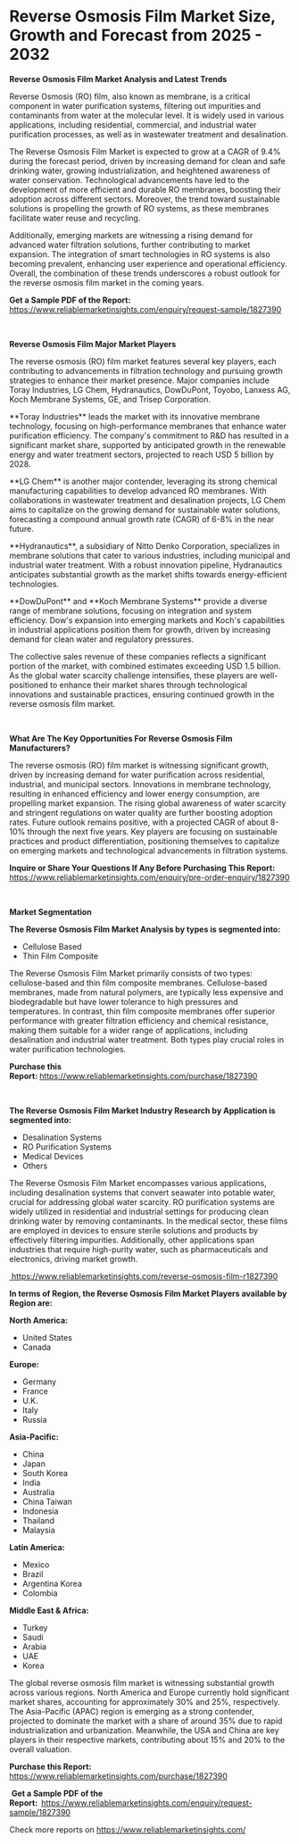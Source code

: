 <p><h1>Reverse Osmosis Film Market Size, Growth and Forecast from 2025 - 2032</h1></p><p><strong>Reverse Osmosis Film Market Analysis and Latest Trends</strong></p>
<p><p>Reverse Osmosis (RO) film, also known as membrane, is a critical component in water purification systems, filtering out impurities and contaminants from water at the molecular level. It is widely used in various applications, including residential, commercial, and industrial water purification processes, as well as in wastewater treatment and desalination. </p><p>The Reverse Osmosis Film Market is expected to grow at a CAGR of 9.4% during the forecast period, driven by increasing demand for clean and safe drinking water, growing industrialization, and heightened awareness of water conservation. Technological advancements have led to the development of more efficient and durable RO membranes, boosting their adoption across different sectors. Moreover, the trend toward sustainable solutions is propelling the growth of RO systems, as these membranes facilitate water reuse and recycling.</p><p>Additionally, emerging markets are witnessing a rising demand for advanced water filtration solutions, further contributing to market expansion. The integration of smart technologies in RO systems is also becoming prevalent, enhancing user experience and operational efficiency. Overall, the combination of these trends underscores a robust outlook for the reverse osmosis film market in the coming years.</p></p>
<p><strong>Get a Sample PDF of the Report:&nbsp;</strong> <a href="https://www.reliablemarketinsights.com/enquiry/request-sample/1827390?utm_campaign=2606&utm_medium=2&utm_source=Github&utm_content=ia&utm_term=02042025&utm_id=reverse-osmosis-film">https://www.reliablemarketinsights.com/enquiry/request-sample/1827390</a></p>
<p>&nbsp;</p>
<p><strong>Reverse Osmosis Film Major Market Players</strong></p>
<p><p>The reverse osmosis (RO) film market features several key players, each contributing to advancements in filtration technology and pursuing growth strategies to enhance their market presence. Major companies include Toray Industries, LG Chem, Hydranautics, DowDuPont, Toyobo, Lanxess AG, Koch Membrane Systems, GE, and Trisep Corporation.</p><p>**Toray Industries** leads the market with its innovative membrane technology, focusing on high-performance membranes that enhance water purification efficiency. The company's commitment to R&D has resulted in a significant market share, supported by anticipated growth in the renewable energy and water treatment sectors, projected to reach USD 5 billion by 2028.</p><p>**LG Chem** is another major contender, leveraging its strong chemical manufacturing capabilities to develop advanced RO membranes. With collaborations in wastewater treatment and desalination projects, LG Chem aims to capitalize on the growing demand for sustainable water solutions, forecasting a compound annual growth rate (CAGR) of 6-8% in the near future.</p><p>**Hydranautics**, a subsidiary of Nitto Denko Corporation, specializes in membrane solutions that cater to various industries, including municipal and industrial water treatment. With a robust innovation pipeline, Hydranautics anticipates substantial growth as the market shifts towards energy-efficient technologies.</p><p>**DowDuPont** and **Koch Membrane Systems** provide a diverse range of membrane solutions, focusing on integration and system efficiency. Dow's expansion into emerging markets and Koch's capabilities in industrial applications position them for growth, driven by increasing demand for clean water and regulatory pressures.</p><p>The collective sales revenue of these companies reflects a significant portion of the market, with combined estimates exceeding USD 1.5 billion. As the global water scarcity challenge intensifies, these players are well-positioned to enhance their market shares through technological innovations and sustainable practices, ensuring continued growth in the reverse osmosis film market.</p></p>
<p>&nbsp;</p>
<p><strong>What Are The Key Opportunities For Reverse Osmosis Film Manufacturers?</strong></p>
<p><p>The reverse osmosis (RO) film market is witnessing significant growth, driven by increasing demand for water purification across residential, industrial, and municipal sectors. Innovations in membrane technology, resulting in enhanced efficiency and lower energy consumption, are propelling market expansion. The rising global awareness of water scarcity and stringent regulations on water quality are further boosting adoption rates. Future outlook remains positive, with a projected CAGR of about 8-10% through the next five years. Key players are focusing on sustainable practices and product differentiation, positioning themselves to capitalize on emerging markets and technological advancements in filtration systems.</p></p>
<p><strong>Inquire or Share Your Questions If Any Before Purchasing This Report:</strong> <a href="https://www.reliablemarketinsights.com/enquiry/pre-order-enquiry/1827390?utm_campaign=2606&utm_medium=2&utm_source=Github&utm_content=ia&utm_term=02042025&utm_id=reverse-osmosis-film">https://www.reliablemarketinsights.com/enquiry/pre-order-enquiry/1827390</a></p>
<p>&nbsp;</p>
<p><strong>Market Segmentation</strong></p>
<p><strong>The Reverse Osmosis Film Market Analysis by types is segmented into:</strong></p>
<p><ul><li>Cellulose Based</li><li>Thin Film Composite</li></ul></p>
<p><p>The Reverse Osmosis Film Market primarily consists of two types: cellulose-based and thin film composite membranes. Cellulose-based membranes, made from natural polymers, are typically less expensive and biodegradable but have lower tolerance to high pressures and temperatures. In contrast, thin film composite membranes offer superior performance with greater filtration efficiency and chemical resistance, making them suitable for a wider range of applications, including desalination and industrial water treatment. Both types play crucial roles in water purification technologies.</p></p>
<p><strong>Purchase this Report:&nbsp;</strong><a href="https://www.reliablemarketinsights.com/purchase/1827390?utm_campaign=2606&utm_medium=2&utm_source=Github&utm_content=ia&utm_term=02042025&utm_id=reverse-osmosis-film">https://www.reliablemarketinsights.com/purchase/1827390</a></p>
<p>&nbsp;</p>
<p><strong>The Reverse Osmosis Film Market Industry Research by Application is segmented into:</strong></p>
<p><ul><li>Desalination Systems</li><li>RO Purification Systems</li><li>Medical Devices</li><li>Others</li></ul></p>
<p><p>The Reverse Osmosis Film Market encompasses various applications, including desalination systems that convert seawater into potable water, crucial for addressing global water scarcity. RO purification systems are widely utilized in residential and industrial settings for producing clean drinking water by removing contaminants. In the medical sector, these films are employed in devices to ensure sterile solutions and products by effectively filtering impurities. Additionally, other applications span industries that require high-purity water, such as pharmaceuticals and electronics, driving market growth.</p></p>
<p><a href="https://www.reliablemarketinsights.com/reverse-osmosis-film-r1827390?utm_campaign=2606&utm_medium=2&utm_source=Github&utm_content=ia&utm_term=02042025&utm_id=reverse-osmosis-film">&nbsp;https://www.reliablemarketinsights.com/reverse-osmosis-film-r1827390</a></p>
<p><strong>In terms of Region, the Reverse Osmosis Film Market Players available by Region are:</strong></p>
<p>
    <p> <strong> North America: </strong>
        <ul>
            <li>United States</li>
            <li>Canada</li>
        </ul>
        </p> 
    <p> <strong> Europe: </strong>
        <ul>
            <li>Germany</li>
            <li>France</li>
            <li>U.K.</li>
            <li>Italy</li>
            <li>Russia</li>
        </ul>
        </p> 
    <p> <strong> Asia-Pacific: </strong>
        <ul>
            <li>China</li>
            <li>Japan</li>
            <li>South Korea</li>
            <li>India</li>
            <li>Australia</li>
            <li>China Taiwan</li>
            <li>Indonesia</li>
            <li>Thailand</li>
            <li>Malaysia</li>
        </ul>
        </p> 
    <p> <strong> Latin America: </strong>
        <ul>
            <li>Mexico</li>
            <li>Brazil</li>
            <li>Argentina Korea</li>
            <li>Colombia</li>
        </ul>
        </p> 
    <p> <strong> Middle East & Africa: </strong>
        <ul>
            <li>Turkey</li>
            <li>Saudi</li>
            <li>Arabia</li>
            <li>UAE</li>
            <li>Korea</li>
        </ul>
    </p>
    </p>
<p><p>The global reverse osmosis film market is witnessing substantial growth across various regions. North America and Europe currently hold significant market shares, accounting for approximately 30% and 25%, respectively. The Asia-Pacific (APAC) region is emerging as a strong contender, projected to dominate the market with a share of around 35% due to rapid industrialization and urbanization. Meanwhile, the USA and China are key players in their respective markets, contributing about 15% and 20% to the overall valuation.</p></p>
<p><strong>Purchase this Report: </strong><a href="https://www.reliablemarketinsights.com/purchase/1827390?utm_campaign=2606&utm_medium=2&utm_source=Github&utm_content=ia&utm_term=02042025&utm_id=reverse-osmosis-film">https://www.reliablemarketinsights.com/purchase/1827390</a></p>
<p>&nbsp;<strong>Get a Sample PDF of the Report:&nbsp;&nbsp;</strong><a href="https://www.reliablemarketinsights.com/enquiry/request-sample/1827390?utm_campaign=2606&utm_medium=2&utm_source=Github&utm_content=ia&utm_term=02042025&utm_id=reverse-osmosis-film">https://www.reliablemarketinsights.com/enquiry/request-sample/1827390</a></p>
<p><strong></strong></p>
<p>Check more reports on <a href="https://www.reliablemarketinsights.com/?utm_campaign=2606&utm_medium=2&utm_source=Github&utm_content=ia&utm_term=02042025&utm_id=reverse-osmosis-film">https://www.reliablemarketinsights.com/</a></p>